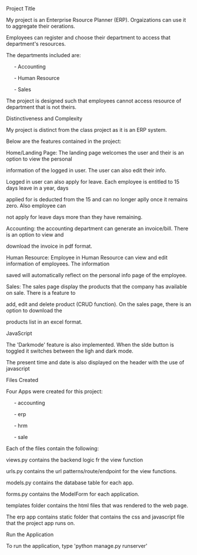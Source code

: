 ﻿Project Title

My project is an Enterprise Rsource Planner (ERP). Orgaizations can use it to aggregate their oerations.

Employees can register and choose their department to access that department's resources.

The departments included are:

`	`- Accounting

`	`- Human Resource

`	`- Sales

The project is designed such that employees cannot access resource of department that is not theirs.


Distinctiveness and Complexity

My project is distinct from the class project as it is an ERP system.

Below are the features contained in the project:

Home/Landing Page: The landing page welcomes the user and their is an option to view the personal

information of the logged in user. The user can also edit their info.

Logged in user can also apply for leave. Each employee is entitled to 15 days leave in a year, days

applied for is deducted from the 15 and can no longer aplly once it remains zero. Also employee can

not apply for leave days more than they have remaining.

Accounting: the accounting department can generate an invoice/bill. There is an option to view and

download the invoice in pdf format.

Human Resource: Employee in Human Resource can view and edit information of employees. The information

saved will automatically reflect on the personal info page of the employee.

Sales: The sales page display the products that the company has available on sale. There is a feature to

add, edit and delete product (CRUD function). On the sales page, there is an option to download the

products list in an excel format.


JavaScript

The 'Darkmode' feature is also implemented. When the slde button is toggled it switches between the ligh and dark mode.

The present time and date is also displayed on the header with the use of javascript



Files Created

Four Apps were created for this project:

`	`- accounting

`	`- erp

`	`- hrm

`	`- sale

Each of the files contain the following:

views.py contains the backend logic fr the view function

urls.py contains the url patterns/route/endpoint for the view functions.

models.py contains the database table for each app.

forms.py contains the ModelForm for each application.

templates folder contains the html files that was rendered to the web page.

The erp app contains static folder that contains the css and javascript file that the project app runs on.


Run the Application

To run the application, type 'python manage.py runserver'


